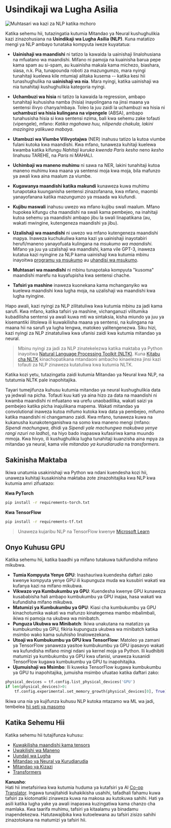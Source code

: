 <!--
CO_OP_TRANSLATOR_METADATA:
{
  "original_hash": "8ef02a9318257ea140ed3ed74442096d",
  "translation_date": "2025-08-25T20:48:39+00:00",
  "source_file": "lessons/5-NLP/README.md",
  "language_code": "sw"
}
-->
# Usindikaji wa Lugha Asilia

![Muhtasari wa kazi za NLP katika mchoro](../../../../translated_images/ai-nlp.b22dcb8ca4707ceaee8576db1c5f4089c8cac2f454e9e03ea554f07fda4556b8.sw.png)

Katika sehemu hii, tutazingatia kutumia Mitandao ya Neural kushughulikia kazi zinazohusiana na **Usindikaji wa Lugha Asilia (NLP)**. Kuna matatizo mengi ya NLP ambayo tunataka kompyuta iweze kuyatatua:

* **Uainishaji wa maandishi** ni tatizo la kawaida la uainishaji linalohusiana na mfuatano wa maandishi. Mifano ni pamoja na kuainisha barua pepe kama spam au si-spam, au kuainisha makala kama michezo, biashara, siasa, n.k. Pia, tunapounda roboti za mazungumzo, mara nyingi tunahitaji kuelewa kile mtumiaji alitaka kusema -- katika kesi hii tunashughulika na **uainishaji wa nia**. Mara nyingi, katika uainishaji wa nia tunahitaji kushughulikia kategoria nyingi.

* **Uchambuzi wa hisia** ni tatizo la kawaida la regression, ambapo tunahitaji kuhusisha namba (hisia) inayolingana na jinsi maana ya sentensi ilivyo chanya/mbaya. Toleo la juu zaidi la uchambuzi wa hisia ni **uchambuzi wa hisia kulingana na vipengele** (ABSA), ambapo tunahusisha hisia si kwa sentensi nzima, bali kwa sehemu zake tofauti (vipengele), mfano: *Katika mgahawa huu, nilipenda chakula, lakini mazingira yalikuwa mabaya*.

* **Utambuzi wa Viumbe Vilivyotajwa** (NER) inahusu tatizo la kutoa viumbe fulani kutoka kwa maandishi. Kwa mfano, tunaweza kuhitaji kuelewa kwamba katika kifungu *Nahitaji kuruka kwenda Paris kesho* neno *kesho* linahusu TAREHE, na *Paris* ni MAHALI.

* **Uchimbaji wa maneno muhimu** ni sawa na NER, lakini tunahitaji kutoa maneno muhimu kwa maana ya sentensi moja kwa moja, bila mafunzo ya awali kwa aina maalum za viumbe.

* **Kugawanya maandishi katika makundi** kunaweza kuwa muhimu tunapotaka kuunganisha sentensi zinazofanana, kwa mfano, maombi yanayofanana katika mazungumzo ya msaada wa kiufundi.

* **Kujibu maswali** inahusu uwezo wa mfano kujibu swali maalum. Mfano hupokea kifungu cha maandishi na swali kama pembejeo, na inahitaji kutoa sehemu ya maandishi ambapo jibu la swali linapatikana (au, wakati mwingine, kutengeneza maandishi ya jibu).

* **Uzalishaji wa maandishi** ni uwezo wa mfano kutengeneza maandishi mapya. Inaweza kuchukuliwa kama kazi ya uainishaji inayotabiri herufi/maneno yanayofuata kulingana na *msukumo wa maandishi*. Mifano ya juu ya uzalishaji wa maandishi, kama vile GPT-3, inaweza kutatua kazi nyingine za NLP kama uainishaji kwa kutumia mbinu inayoitwa [programu ya msukumo](https://towardsdatascience.com/software-3-0-how-prompting-will-change-the-rules-of-the-game-a982fbfe1e0) au [uhandisi wa msukumo](https://medium.com/swlh/openai-gpt-3-and-prompt-engineering-dcdc2c5fcd29).

* **Muhtasari wa maandishi** ni mbinu tunapotaka kompyuta "kusoma" maandishi marefu na kuyafupisha kwa sentensi chache.

* **Tafsiri ya mashine** inaweza kuonekana kama mchanganyiko wa kuelewa maandishi kwa lugha moja, na uzalishaji wa maandishi kwa lugha nyingine.

Hapo awali, kazi nyingi za NLP zilitatuliwa kwa kutumia mbinu za jadi kama sarufi. Kwa mfano, katika tafsiri ya mashine, vichanganuzi vilitumika kubadilisha sentensi ya awali kuwa mti wa sintaksia, kisha miundo ya juu ya kisemantiki ilitolewa ili kuwakilisha maana ya sentensi, na kulingana na maana hii na sarufi ya lugha lengwa, matokeo yalitengenezwa. Siku hizi, kazi nyingi za NLP zinatatuliwa kwa ufanisi zaidi kwa kutumia mitandao ya neural.

> Mbinu nyingi za jadi za NLP zinatekelezwa katika maktaba ya Python inayoitwa [Natural Language Processing Toolkit (NLTK)](https://www.nltk.org). Kuna [Kitabu cha NLTK](https://www.nltk.org/book/) kinachopatikana mtandaoni ambacho kinaelezea jinsi kazi tofauti za NLP zinaweza kutatuliwa kwa kutumia NLTK.

Katika kozi yetu, tutazingatia zaidi kutumia Mitandao ya Neural kwa NLP, na tutatumia NLTK pale inapohitajika.

Tayari tumejifunza kuhusu kutumia mitandao ya neural kushughulikia data ya jedwali na picha. Tofauti kuu kati ya aina hizo za data na maandishi ni kwamba maandishi ni mfuatano wa urefu unaobadilika, wakati saizi ya pembejeo katika picha inajulikana mapema. Wakati mitandao ya convolutional inaweza kutoa mifumo kutoka kwa data ya pembejeo, mifumo katika maandishi ni changamano zaidi. Kwa mfano, tunaweza kuwa na kukanusha kunakotenganishwa na somo kwa maneno mengi (mfano: *Sipendi machungwa*, dhidi ya *Sipendi yale machungwa makubwa yenye rangi nzuri na ladha*), na hiyo bado inapaswa kufasiriwa kama muundo mmoja. Kwa hivyo, ili kushughulikia lugha tunahitaji kuanzisha aina mpya za mitandao ya neural, kama vile *mitandao ya kurudiarudia* na *transformers*.

## Sakinisha Maktaba

Ikiwa unatumia usakinishaji wa Python wa ndani kuendesha kozi hii, unaweza kuhitaji kusakinisha maktaba zote zinazohitajika kwa NLP kwa kutumia amri zifuatazo:

**Kwa PyTorch**  
```bash
pip install -r requirements-torch.txt
```  
**Kwa TensorFlow**  
```bash
pip install -r requirements-tf.txt
```  

> Unaweza kujaribu NLP na TensorFlow kwenye [Microsoft Learn](https://docs.microsoft.com/learn/modules/intro-natural-language-processing-tensorflow/?WT.mc_id=academic-77998-cacaste)

## Onyo Kuhusu GPU

Katika sehemu hii, katika baadhi ya mifano tutakuwa tukifundisha mifano mikubwa.  
* **Tumia Kompyuta Yenye GPU**: Inashauriwa kuendesha daftari zako kwenye kompyuta yenye GPU ili kupunguza muda wa kusubiri wakati wa kufanya kazi na mifano mikubwa.  
* **Vikwazo vya Kumbukumbu ya GPU**: Kuendesha kwenye GPU kunaweza kusababisha hali ambapo kumbukumbu ya GPU inajaa, hasa wakati wa kufundisha mifano mikubwa.  
* **Matumizi ya Kumbukumbu ya GPU**: Kiasi cha kumbukumbu ya GPU kinachotumika wakati wa mafunzo kinategemea mambo mbalimbali, ikiwa ni pamoja na ukubwa wa minibatch.  
* **Punguza Ukubwa wa Minibatch**: Ikiwa unakutana na matatizo ya kumbukumbu ya GPU, fikiria kupunguza ukubwa wa minibatch katika msimbo wako kama suluhisho linalowezekana.  
* **Utoaji wa Kumbukumbu ya GPU kwa TensorFlow**: Matoleo ya zamani ya TensorFlow yanaweza yasitoe kumbukumbu ya GPU ipasavyo wakati wa kufundisha mifano mingi ndani ya kernel moja ya Python. Ili kudhibiti matumizi ya kumbukumbu ya GPU kwa ufanisi, unaweza kusanidi TensorFlow kugawa kumbukumbu ya GPU tu inapohitajika.  
* **Ujumuishaji wa Msimbo**: Ili kuweka TensorFlow kugawa kumbukumbu ya GPU tu inapohitajika, jumuisha msimbo ufuatao katika daftari zako:  

```python
physical_devices = tf.config.list_physical_devices('GPU') 
if len(physical_devices)>0:
    tf.config.experimental.set_memory_growth(physical_devices[0], True) 
```  

Ikiwa una nia ya kujifunza kuhusu NLP kutoka mtazamo wa ML wa jadi, tembelea [hii seti ya masomo](https://github.com/microsoft/ML-For-Beginners/tree/main/6-NLP)

## Katika Sehemu Hii  
Katika sehemu hii tutajifunza kuhusu:

* [Kuwakilisha maandishi kama tensors](13-TextRep/README.md)  
* [Uwakilishi wa Maneno](14-Emdeddings/README.md)  
* [Uundaji wa Lugha](15-LanguageModeling/README.md)  
* [Mitandao ya Neural ya Kurudiarudia](16-RNN/README.md)  
* [Mitandao ya Kizazi](17-GenerativeNetworks/README.md)  
* [Transformers](18-Transformers/README.md)  

**Kanusho**:  
Hati hii imetafsiriwa kwa kutumia huduma ya kutafsiri ya AI [Co-op Translator](https://github.com/Azure/co-op-translator). Ingawa tunajitahidi kuhakikisha usahihi, tafadhali fahamu kuwa tafsiri za kiotomatiki zinaweza kuwa na makosa au kutokuwa sahihi. Hati ya asili katika lugha yake ya awali inapaswa kuzingatiwa kama chanzo cha mamlaka. Kwa taarifa muhimu, tafsiri ya kitaalamu ya binadamu inapendekezwa. Hatutawajibika kwa kutoelewana au tafsiri zisizo sahihi zinazotokana na matumizi ya tafsiri hii.